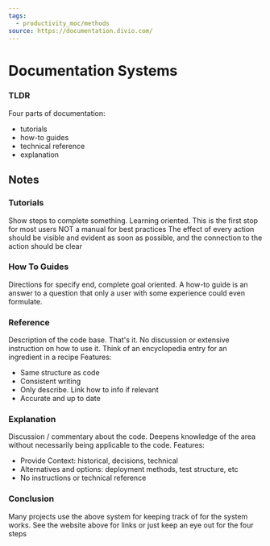 ```yaml
---
tags:
  - productivity_moc/methods
source: https://documentation.divio.com/
---
```

# Documentation Systems

### TLDR 

Four parts of documentation: 
- tutorials
- how-to guides
- technical reference 
- explanation


## Notes

### Tutorials


Show steps to complete something. Learning oriented. This is the first stop for most users
NOT a manual for best practices
The effect of every action should be visible and evident as soon as possible, and the connection to the action should be clear

### How To Guides

Directions for specify end, complete goal oriented. 
A how-to guide is an answer to a question that only a user with some experience could even formulate.

### Reference

Description of the code base. That's it. No discussion or extensive instruction on how to use it. Think of an encyclopedia entry for an ingredient in a recipe
Features:
- Same structure as code
- Consistent writing
- Only describe. Link how to info if relevant
- Accurate and up to date

### Explanation

Discussion / commentary about the code. Deepens knowledge of the area without necessarily being applicable to the code. 
Features:
- Provide Context: historical, decisions, technical
- Alternatives and options: deployment methods, test structure, etc
- No instructions or technical reference

### Conclusion

Many projects use the above system for keeping track of for the system works. See the website above for links or just keep an eye out for the four steps
